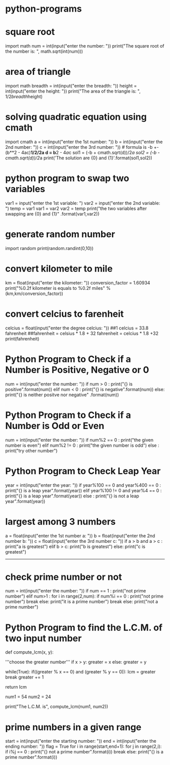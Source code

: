 # python-programs
# square root 
import math
num = int(input("enter the number: "))
print("The square root of the number is: ", math.sqrt(int(num)))
# area of triangle
import math
breadth = int(input("enter the breadth: "))
height = int(input("enter the height: "))
print("The area of the triangle is: ", 1/2*breadth*height)
# solving quadratic equation using cmath
import cmath
a = int(input("enter the 1st number: "))
b = int(input("enter the 2nd number: "))
c = int(input("enter the 3rd number: "))  # formula is -b +- (b**2 - 4ac)**1/2/2a
d = b**2 - 4*a*c
sol1 = (-b + cmath.sqrt(d))/2*a
sol2 = (-b - cmath.sqrt(d))/2*a
print('The solution are {0} and {1}'.format(sol1,sol2))
# python program to swap two variables
var1 = input("enter the 1st variable: ")
var2 = input("enter the 2nd variable: ")
temp = var1
var1 = var2
var2 = temp
print("the two variables after swapping are {0} and {1}" .format(var1,var2))
# generate random number
import random
print(random.randint(0,10))
# convert kilometer to mile
km = float(input("enter the kilometer: "))
conversion_factor = 1.60934
print("%0.2f kilometer is equals to %0.2f miles" %(km,km/conversion_factor))
# convert celcius to farenheit
celcius = float(input("enter the degree celcius: "))
##1 celcius = 33.8 fahrenheit
##fahrenheit = celsius * 1.8 + 32 
fahrenheit = celcius * 1.8 +32
print(fahrenheit)
# Python Program to Check if a Number is Positive, Negative or 0
num = int(input("enter the number: "))
if num > 0 :
    print("{} is positive".format(num))
elif num < 0 :
    print("{} is negative".format(num))
else:
    print("{} is neither positve nor negative" .format(num))
# Python Program to Check if a Number is Odd or Even
num = int(input("enter the number: "))
if num%2 == 0 :
    print("the given number is even")
elif num%2 != 0 :
    print("the given number is odd")
else :
    print("try other number")
# Python Program to Check Leap Year
year = int(input("enter the year: "))
if year%100 == 0 and year%400 == 0 :
    print("{} is a leap year".format(year))
elif year%100 != 0 and year%4 == 0 :
    print("{} is a leap year".format(year))
else :
    print("{} is not a leap year".format(year))
# largest among 3 numbers
a = float(input("enter the 1st number a: "))
b = float(input("enter the 2nd number b: "))
c = float(input("enter the 3rd number c: "))
if a > b and a > c :
    print("a is greatest")
elif b > c:
    print("b is greatest")
else:
    print("c is greatest")
********************************************************************************************************
# check prime number or not
num = int(input("enter the number: "))
if num == 1 :
    print("not prime number")
elif num>1 :
    for i in range(2,num):
        if num%i == 0 :
            print("not prime number")
            break
        else:
            print("it is a prime number")
            break
else:
    print("not a prime number")
# Python Program to find the L.C.M. of two input number

def compute_lcm(x, y):

   '''choose the greater number'''
   if x > y:
       greater = x
   else:
       greater = y

   while(True):
       if((greater % x == 0) and (greater % y == 0)):
           lcm = greater
           break
       greater += 1

   return lcm

num1 = 54
num2 = 24

print("The L.C.M. is", compute_lcm(num1, num2))
# prime numbers in a given range
start = int(input("enter the starting number: "))
end = int(input("enter the ending number: "))
flag = True
for i in range(start,end+1):
    for j in range(2,i):
        if i%j == 0 :
            print("{} not a prime number".format(i))
            break
    else:
        print("{} is a prime number".format(i))
       


























